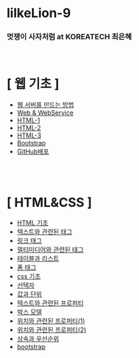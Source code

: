 # lilkeLion-9
### 멋쟁이 사자처럼 at KOREATECH 최은혜

<br>

# [ 웹 기초 ]
* [웹 서버를 만드는 방법](https://github.com/Eun-Hye0423/lilkeLion-9/blob/main/%EC%9B%B9%20%EA%B8%B0%EC%B4%88/%EC%9B%B9%20%EC%84%9C%EB%B2%84%EB%A5%BC%20%EB%A7%8C%EB%93%9C%EB%8A%94%20%EB%B0%A9%EB%B2%95.md)
* [Web & WebService](https://github.com/Eun-Hye0423/lilkeLion-9/blob/main/%EC%9B%B9%20%EA%B8%B0%EC%B4%88/Web%20%26%20Web%20service.md)
* [HTML-1](https://github.com/Eun-Hye0423/lilkeLion-9/blob/main/%EC%9B%B9%20%EA%B8%B0%EC%B4%88/HTML-1.md)
* [HTML-2](https://github.com/Eun-Hye0423/lilkeLion-9/blob/main/%EC%9B%B9%20%EA%B8%B0%EC%B4%88/HTML-2.md)
* [HTML-3](https://github.com/Eun-Hye0423/lilkeLion-9/blob/main/%EC%9B%B9%20%EA%B8%B0%EC%B4%88/HTML-3.md)
* [Bootstrap](https://github.com/Eun-Hye0423/lilkeLion-9/blob/main/%EC%9B%B9%20%EA%B8%B0%EC%B4%88/Bootstrap.md)
* [GitHub배포](https://github.com/Eun-Hye0423/lilkeLion-9/blob/main/%EC%9B%B9%20%EA%B8%B0%EC%B4%88/github%20%EB%B0%B0%ED%8F%AC.md)
  
<br>
<Br>

# [ HTML&CSS ]
* [HTML 기초](https://github.com/Eun-Hye0423/lilkeLion-9/blob/main/HTML%26CSS/1.html%EA%B8%B0%EC%B4%88.md)
* [텍스트와 관련된 태그](https://github.com/Eun-Hye0423/lilkeLion-9/blob/main/HTML%26CSS/2.%ED%85%8D%EC%8A%A4%ED%8A%B8%EC%99%80%20%EA%B4%80%EB%A0%A8%EB%90%9C%20%ED%83%9C%EA%B7%B8.md)
* [링크 태그](https://github.com/Eun-Hye0423/lilkeLion-9/blob/main/HTML%26CSS/3.%EB%A7%81%ED%81%AC%ED%83%9C%EA%B7%B8.md)
* [멀티미디어와 관련된 태그](https://github.com/Eun-Hye0423/lilkeLion-9/blob/main/HTML%26CSS/4.%EB%A9%80%ED%8B%B0%EB%AF%B8%EB%94%94%EC%96%B4%EC%99%80%20%EA%B4%80%EB%A0%A8%EB%90%9C%20%ED%83%9C%EA%B7%B8.md)
* [테이블과 리스트](https://github.com/Eun-Hye0423/lilkeLion-9/blob/main/HTML%26CSS/5.%ED%85%8C%EC%9D%B4%EB%B8%94%EA%B3%BC%EB%A6%AC%EC%8A%A4%ED%8A%B8.md)
* [폼 태그](https://github.com/Eun-Hye0423/lilkeLion-9/blob/main/HTML%26CSS/6.%ED%8F%BC%ED%83%9C%EA%B7%B8.md)
* [css 기초](https://github.com/Eun-Hye0423/lilkeLion-9/blob/main/HTML%26CSS/7.css%EA%B8%B0%EC%B4%88.md)
* [선택자](https://github.com/Eun-Hye0423/lilkeLion-9/blob/main/HTML%26CSS/8.%EC%84%A0%ED%83%9D%EC%9E%90.md)
* [값과 단위](https://github.com/Eun-Hye0423/lilkeLion-9/blob/main/HTML%26CSS/9.%EA%B0%92%EA%B3%BC%EB%8B%A8%EC%9C%84.md)
* [텍스트와 관련된 프로퍼티](https://github.com/Eun-Hye0423/lilkeLion-9/blob/main/HTML%26CSS/10.%ED%85%8D%EC%8A%A4%ED%8A%B8%EC%99%80%20%EA%B4%80%EB%A0%A8%EB%90%9C%20%ED%94%84%EB%A1%9C%ED%8D%BC%ED%8B%B0.md)
* [박스 모델](https://github.com/Eun-Hye0423/lilkeLion-9/blob/main/HTML%26CSS/11.%EB%B0%95%EC%8A%A4%EB%AA%A8%EB%8D%B8.md)
* [위치와 관련된 프로퍼티(1)](https://github.com/Eun-Hye0423/lilkeLion-9/blob/main/HTML%26CSS/12.%EC%9C%84%EC%B9%98%EC%99%80%EA%B4%80%EB%A0%A8%EB%90%9C%ED%94%84%EB%A1%9C%ED%8D%BC%ED%8B%B0(1).md)
* [위치와 관련된 프로퍼티(2)](https://github.com/Eun-Hye0423/lilkeLion-9/blob/main/HTML%26CSS/13.%EC%9C%84%EC%B9%98%EC%99%80%EA%B4%80%EB%A0%A8%EB%90%9C%ED%94%84%EB%A1%9C%ED%8D%BC%ED%8B%B0(2).md)
* [상속과 우선순위](https://github.com/Eun-Hye0423/lilkeLion-9/blob/main/HTML%26CSS/14.%EC%83%81%EC%86%8D%EA%B3%BC%EC%9A%B0%EC%84%A0%EC%88%9C%EC%9C%84.md)
* [bootstrap](https://github.com/Eun-Hye0423/lilkeLion-9/blob/main/HTML%26CSS/15.bootstrap.md)
  